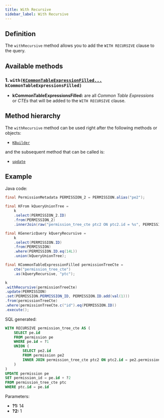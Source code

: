 ```yaml
---
title: With Recursive
sidebar_label: With Recursive
---
```


## Definition

The `withRecursive` method allows you to add the `WITH RECURSIVE` clause to the query.

## Available methods

### 1. `with(`[`KCommonTableExpressionFilled...`](/docs/misc/cte) `kCommonTableExpressionsFilled)`

- **kCommonTableExpressionsFilled:** are all _Common Table Expressions_ or _CTEs_ that will be added to the `WITH RECURSIVE` clause.

## Method hierarchy

The `withRecursive` method can be used right after the following methods or objects:

- [`KBuilder`](/docs/get-started/installation/springboot-jdbc#ready-to-use)

and the subsequent method that can be called is:

- [`update`](/docs/update-statement/update/)

## Example

Java code:

```java
final PermissionMetadata PERMISSION_2 = PERMISSION.alias("pe2");
        
final KFrom kQueryUnionTree = 
    k
    .select(PERMISSION_2.ID)
    .from(PERMISSION_2)
    .innerJoin(raw("permission_tree_cte ptc2 ON ptc2.id = %s", PERMISSION_2.PERMISSION_ID));

final KGenericQuery kQueryRecursive = 
    k
    .select(PERMISSION.ID)
    .from(PERMISSION)
    .where(PERMISSION.ID.eq(14L))
    .union(kQueryUnionTree);

final KCommonTableExpressionFilled permissionTreeCte =
    cte("permission_tree_cte")
    .as(kQueryRecursive, "ptc");

k
.withRecursive(permissionTreeCte)
.update(PERMISSION)
.set(PERMISSION.PERMISSION_ID, PERMISSION.ID.add(val(1)))
.from(permissionTreeCte)
.where(permissionTreeCte.c("id").eq(PERMISSION.ID))
.execute();
```

SQL generated:

```sql
WITH RECURSIVE permission_tree_cte AS (
    SELECT pe.id
    FROM permission pe
    WHERE pe.id = ?1
    UNION (
        SELECT pe2.id
        FROM permission pe2
        INNER JOIN permission_tree_cte ptc2 ON ptc2.id = pe2.permission_id
    )
)
UPDATE permission pe
SET permission_id = pe.id + ?2
FROM permission_tree_cte ptc
WHERE ptc.id = pe.id
```

Parameters:

- **?1:** 14
- **?2:** 1